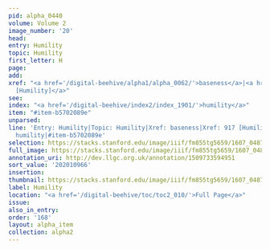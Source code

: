 ```yaml
---
pid: alpha_0440
volume: Volume 2
image_number: '20'
head:
entry: Humility
topic: Humility
first_letter: H
page:
add:
xref: "<a href='/digital-beehive/alpha1/alpha_0062/'>baseness</a>|<a href='/digital-beehive/num4/num_1213/'>917
  [Humility]</a>"
see:
index: "<a href='/digital-beehive/index2/index_1901/'>humility</a>"
item: "#item-b5702089e"
unparsed:
line: 'Entry: Humility|Topic: Humility|Xref: baseness|Xref: 917 [Humility]|Index:
  humility|#item-b5702089e'
selection: https://stacks.stanford.edu/image/iiif/fm855tg5659/1607_0487/806,966,2899,638/full/0/default.jpg
full_image: https://stacks.stanford.edu/image/iiif/fm855tg5659/1607_0487/full/full/0/default.jpg
annotation_uri: http://dev.llgc.org.uk/annotation/1509733594951
sort_value: '202010966'
insertion:
thumbnail: https://stacks.stanford.edu/image/iiif/fm855tg5659/1607_0487/806,966,600,180/250,/0/default.jpg
label: Humility
location: "<a href='/digital-beehive/toc/toc2_010/'>Full Page</a>"
issue:
also_in_entry:
order: '168'
layout: alpha_item
collection: alpha2
---
```

